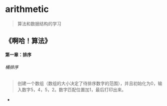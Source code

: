 # arithmetic
> 算法和数据结构的学习

## 《啊哈！算法》
#### 第一章：排序
###### 桶排序
> 创建一个数组（数组的大小决定了待排序数字的范围），并且初始化为0，输入数字5，4，5，2。数字匹配位置加1，最后打印出来。
- 